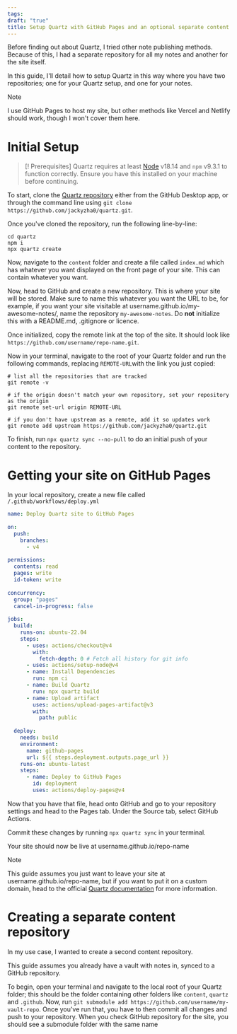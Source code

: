 ```yaml
---
tags: 
draft: "true"
title: Setup Quartz with GitHub Pages and an optional separate content repository
---
```


Before finding out about Quartz, I tried other note publishing methods. Because of this, I had a separate repository for all my notes and another for the site itself.

In this guide, I'll detail how to setup Quartz in this way where you have two repositories; one for your Quartz setup, and one for your notes.

> [!Note]
>I use GitHub Pages to host my site, but other methods like Vercel and Netlify should work, though I won't cover them here.

# Initial Setup

>[! Prerequisites]
>Quartz requires at least [Node](https://nodejs.org/) v18.14 and `npm` v9.3.1 to function correctly. Ensure you have this installed on your machine before continuing.

To start, clone the [Quartz repository](https://github.com/jackyzha0/quartz) either from the GitHub Desktop app, or through the command line using `git clone https://github.com/jackyzha0/quartz.git`.

Once you've cloned the repository, run the following line-by-line:
```
cd quartz
npm i
npx quartz create
```

Now, navigate to the `content` folder and create a file called `index.md` which has whatever you want displayed on the front page of your site. This can contain whatever you want.

Now, head to GitHub and create a new repository. This is where your site will be stored. Make sure to name this whatever you want the URL to be, for example, if you want your site visitable at username.github.io/my-awesome-notes/, name the repository `my-awesome-notes`. Do **not** initialize this with a README.md, .gitignore or licence.

Once initialized, copy the remote link at the top of the site. It should look like `https://github.com/username/repo-name.git`.

Now in your terminal, navigate to the root of your Quartz folder and run the following commands, replacing `REMOTE-URL`with the link you just copied:

```
# list all the repositories that are tracked
git remote -v
 
# if the origin doesn't match your own repository, set your repository as the origin
git remote set-url origin REMOTE-URL
 
# if you don't have upstream as a remote, add it so updates work
git remote add upstream https://github.com/jackyzha0/quartz.git
```

To finish, run `npx quartz sync --no-pull` to do an initial push of your content to the repository.

# Getting your site on GitHub Pages

In your local repository, create a new file called `/.github/workflows/deploy.yml`

```yml
name: Deploy Quartz site to GitHub Pages
 
on:
  push:
    branches:
      - v4
 
permissions:
  contents: read
  pages: write
  id-token: write
 
concurrency:
  group: "pages"
  cancel-in-progress: false
 
jobs:
  build:
    runs-on: ubuntu-22.04
    steps:
      - uses: actions/checkout@v4
        with:
          fetch-depth: 0 # Fetch all history for git info
      - uses: actions/setup-node@v4
      - name: Install Dependencies
        run: npm ci
      - name: Build Quartz
        run: npx quartz build
      - name: Upload artifact
        uses: actions/upload-pages-artifact@v3
        with:
          path: public
 
  deploy:
    needs: build
    environment:
      name: github-pages
      url: ${{ steps.deployment.outputs.page_url }}
    runs-on: ubuntu-latest
    steps:
      - name: Deploy to GitHub Pages
        id: deployment
        uses: actions/deploy-pages@v4
```

Now that you have that file, head onto GitHub and go to your repository settings and head to the Pages tab. Under the Source tab, select GitHub Actions.

Commit these changes by running `npx quartz sync` in your terminal.

Your site should now be live at username.github.io/repo-name

>[!note]
>This guide assumes you just want to leave your site at username.github.io/repo-name, but if you want to put it on a custom domain, head to the official [Quartz documentation](https://quartz.jzhao.xyz/hosting#custom-domain) for more information.

# Creating a separate content repository 

In my use case, I wanted to create a second content repository.

This guide assumes you already have a vault with notes in, synced to a GitHub repository.

To begin, open your terminal and navigate to the local root of your Quartz folder; this should be the folder containing other folders like `content`, `quartz` and `.github`.
Now, run `git submodule add https://github.com/username/my-vault-repo`.
Once you've run that, you have to then commit all changes and push to your repository. When you check GitHub repository for the site, you should see a submodule folder with the same name 
